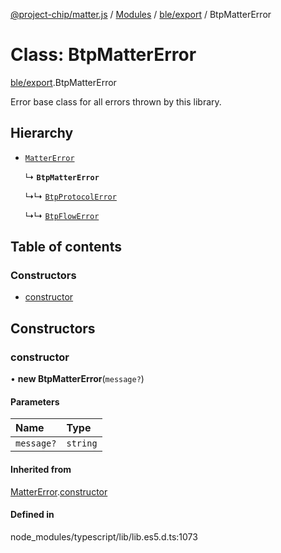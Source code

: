[@project-chip/matter.js](../README.md) / [Modules](../modules.md) / [ble/export](../modules/ble_export.md) / BtpMatterError

# Class: BtpMatterError

[ble/export](../modules/ble_export.md).BtpMatterError

Error base class for all errors thrown by this library.

## Hierarchy

- [`MatterError`](common_export.MatterError.md)

  ↳ **`BtpMatterError`**

  ↳↳ [`BtpProtocolError`](ble_export.BtpProtocolError.md)

  ↳↳ [`BtpFlowError`](ble_export.BtpFlowError.md)

## Table of contents

### Constructors

- [constructor](ble_export.BtpMatterError.md#constructor)

## Constructors

### constructor

• **new BtpMatterError**(`message?`)

#### Parameters

| Name | Type |
| :------ | :------ |
| `message?` | `string` |

#### Inherited from

[MatterError](common_export.MatterError.md).[constructor](common_export.MatterError.md#constructor)

#### Defined in

node_modules/typescript/lib/lib.es5.d.ts:1073
